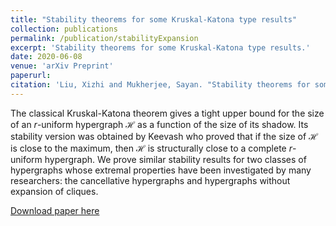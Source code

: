 ```yaml
---
title: "Stability theorems for some Kruskal-Katona type results"
collection: publications
permalink: /publication/stabilityExpansion
excerpt: 'Stability theorems for some Kruskal-Katona type results.'
date: 2020-06-08
venue: 'arXiv Preprint'
paperurl: 
citation: 'Liu, Xizhi and Mukherjee, Sayan. "Stability theorems for some Kruskal-Katona type results." <i>arXiv preprint</i> arXiv:2006.04848 (2020).'
---
```

The classical Kruskal-Katona theorem gives a tight upper bound for the size of
an $r$-uniform hypergraph $\mathcal{H}$ as a function of the size of its shadow.
Its stability version was obtained by Keevash who proved that if the size of $\mathcal{H}$
is close to the maximum, then $\mathcal{H}$ is structurally close to a complete $r$-uniform hypergraph.
We prove similar stability results for two classes of hypergraphs
whose extremal properties have been investigated by many researchers:
the cancellative hypergraphs and hypergraphs without expansion of cliques.

[Download paper here](https://arxiv.org/pdf/2006.04848)
